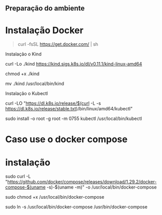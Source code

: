 ## Preparação do ambiente

# Instalação Docker

> curl -fsSL https://get.docker.com/ | sh

Instalação o Kind

curl -Lo ./kind https://kind.sigs.k8s.io/dl/v0.11.1/kind-linux-amd64

chmod +x ./kind

mv ./kind /usr/local/bin/kind

Instalação o Kubectl

curl -LO "https://dl.k8s.io/release/$(curl -L -s https://dl.k8s.io/release/stable.txt)/bin/linux/amd64/kubectl"

sudo install -o root -g root -m 0755 kubectl /usr/local/bin/kubectl


# Caso use o docker compose
# instalação 
sudo curl -L "https://github.com/docker/compose/releases/download/1.29.2/docker-compose-$(uname -s)-$(uname -m)" -o /usr/local/bin/docker-compose

sudo chmod +x /usr/local/bin/docker-compose

sudo ln -s /usr/local/bin/docker-compose /usr/bin/docker-compose
